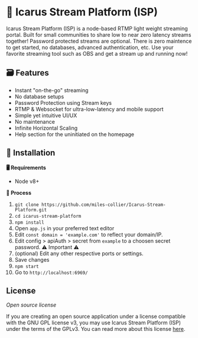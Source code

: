 # 🎥 Icarus Stream Platform (ISP)
Icarus Stream Platform (ISP) is a node-based RTMP light weight streaming portal. Built for small communities to share low to near zero latency streams together! Password protected streams are optional. There is zero maintence to get started, no databases, advanced authentication, etc. Use your favorite streaming tool such as OBS and get a stream up and running now!



## 🗃️ Features
* Instant "on-the-go" streaming
* No database setups
* Password Protection using Stream keys
* RTMP & Websocket for ultra-low-latency and mobile support
* Simple yet intuitive UI/UX
* No maintenance 
* Infinite Horizontal Scaling
* Help section for the uninitiated on the homepage




## 💾 Installation

**🖥️ Requirements**
* Node v8+

**📜 Process**
1. `git clone https://github.com/miles-collier/Icarus-Stream-Platform.git`
2. `cd icarus-stream-platform`
3. `npm install`
4. Open `app.js` in your preferred text editor
5. Edit `const domain = 'example.com'` to reflect your domain/IP.
6. Edit config > apiAuth > secret from `example` to a choosen secret password. ⚠️ Important ⚠️
7. (optional) Edit any other respective ports or settings.
8. Save changes
9. `npm start`
10. Go to `http://localhost:6969/`




## License

*Open source license*

If you are creating an open source application under a license compatible with the GNU GPL license v3, you may use Icarus Stream Platform (ISP) under the terms of the GPLv3. You can read more about this license [here](https://www.gnu.org/licenses/quick-guide-gplv3.en.html).
